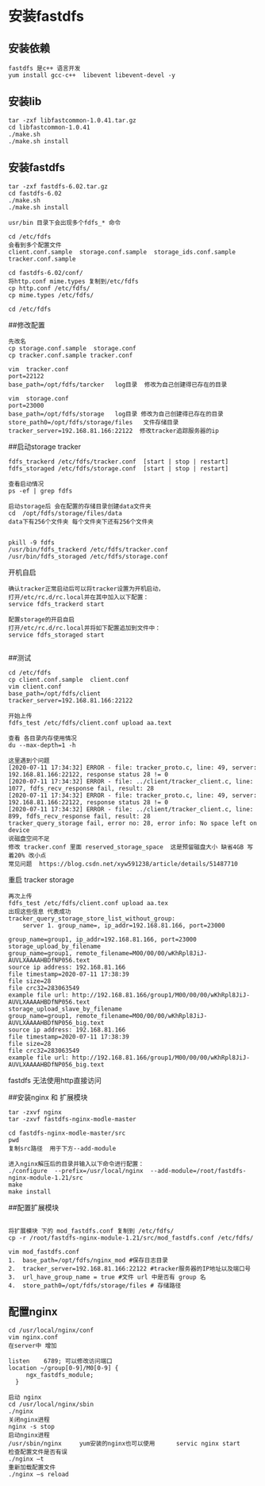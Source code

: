  # 安装fastdfs ## 安装依赖````fastdfs 是c++ 语言开发yum install gcc-c++  libevent libevent-devel -y````## 安装lib````tar -zxf libfastcommon-1.0.41.tar.gz cd libfastcommon-1.0.41./make.sh./make.sh install````## 安装fastdfs````tar -zxf fastdfs-6.02.tar.gzcd fastdfs-6.02./make.sh./make.sh install usr/bin 目录下会出现多个fdfs_* 命令cd /etc/fdfs会看到多个配置文件client.conf.sample  storage.conf.sample  storage_ids.conf.sample  tracker.conf.samplecd fastdfs-6.02/conf/将http.conf mime.types 复制到/etc/fdfscp http.conf /etc/fdfs/cp mime.types /etc/fdfs/cd /etc/fdfs````##修改配置````先改名cp storage.conf.sample  storage.confcp tracker.conf.sample tracker.confvim  tracker.conf port=22122base_path=/opt/fdfs/tarcker   log目录  修改为自己创建得已存在的目录vim  storage.conf port=23000base_path=/opt/fdfs/storage   log目录 修改为自己创建得已存在的目录store_path0=/opt/fdfs/storage/files   文件存储目录tracker_server=192.168.81.166:22122  修改tracker追踪服务器的ip````  ##启动storage tracker````fdfs_trackerd /etc/fdfs/tracker.conf  [start | stop | restart]fdfs_storaged /etc/fdfs/storage.conf  [start | stop | restart]查看启动情况ps -ef | grep fdfs启动storage后 会在配置的存储目录创建data文件夹cd  /opt/fdfs/storage/files/datadata下有256个文件夹 每个文件夹下还有256个文件夹 pkill -9 fdfs/usr/bin/fdfs_trackerd /etc/fdfs/tracker.conf/usr/bin/fdfs_storaged /etc/fdfs/storage.conf````开机自启````确认tracker正常启动后可以将tracker设置为开机启动，打开/etc/rc.d/rc.local并在其中加入以下配置：service fdfs_trackerd start配置storage的开启自启打开/etc/rc.d/rc.local并将如下配置追加到文件中：service fdfs_storaged start````##测试````cd /etc/fdfscp client.conf.sample  client.confvim client.confbase_path=/opt/fdfs/clienttracker_server=192.168.81.166:22122开始上传fdfs_test /etc/fdfs/client.conf upload aa.text 查看 各目录内存使用情况du --max-depth=1 -h 这里遇到个问题 [2020-07-11 17:34:32] ERROR - file: tracker_proto.c, line: 49, server: 192.168.81.166:22122, response status 28 != 0[2020-07-11 17:34:32] ERROR - file: ../client/tracker_client.c, line: 1077, fdfs_recv_response fail, result: 28[2020-07-11 17:34:32] ERROR - file: tracker_proto.c, line: 49, server: 192.168.81.166:22122, response status 28 != 0[2020-07-11 17:34:32] ERROR - file: ../client/tracker_client.c, line: 899, fdfs_recv_response fail, result: 28tracker_query_storage fail, error no: 28, error info: No space left on device说磁盘空间不足修改 tracker.conf 里面 reserved_storage_space  这是预留磁盘大小 缺省4GB 写着20% 改小点常见问题  https://blog.csdn.net/xyw591238/article/details/51487710````重启 tracker storage````再次上传 fdfs_test /etc/fdfs/client.conf upload aa.tex出现这些信息 代表成功tracker_query_storage_store_list_without_group: 	server 1. group_name=, ip_addr=192.168.81.166, port=23000group_name=group1, ip_addr=192.168.81.166, port=23000storage_upload_by_filenamegroup_name=group1, remote_filename=M00/00/00/wKhRpl8JiJ-AUVLXAAAAHBDfNP056.textsource ip address: 192.168.81.166file timestamp=2020-07-11 17:38:39file size=28file crc32=283063549example file url: http://192.168.81.166/group1/M00/00/00/wKhRpl8JiJ-AUVLXAAAAHBDfNP056.textstorage_upload_slave_by_filenamegroup_name=group1, remote_filename=M00/00/00/wKhRpl8JiJ-AUVLXAAAAHBDfNP056_big.textsource ip address: 192.168.81.166file timestamp=2020-07-11 17:38:39file size=28file crc32=283063549example file url: http://192.168.81.166/group1/M00/00/00/wKhRpl8JiJ-AUVLXAAAAHBDfNP056_big.text````fastdfs 无法使用http直接访问##安装nginx 和 扩展模块````tar -zxvf nginxtar -zxvf fastdfs-nginx-modle-mastercd fastdfs-nginx-modle-master/srcpwd复制src路径  用于下方--add-module进入nginx解压后的目录并输入以下命令进行配置：./configure  --prefix=/usr/local/nginx  --add-module=/root/fastdfs-nginx-module-1.21/srcmakemake install````##配置扩展模块````将扩展模块 下的 mod_fastdfs.conf 复制到 /etc/fdfs/cp -r /root/fastdfs-nginx-module-1.21/src/mod_fastdfs.conf /etc/fdfs/vim mod_fastdfs.conf1.	base_path=/opt/fdfs/nginx_mod #保存日志目录2.	tracker_server=192.168.81.166:22122 #tracker服务器的IP地址以及端口号3.	url_have_group_name = true #文件 url 中是否有 group 名4.	store_path0=/opt/fdfs/storage/files # 存储路径````## 配置nginx````cd /usr/local/nginx/confvim nginx.conf在server中 增加listen    6789; 可以修改访问端口location ~/group[0-9]/M0[0-9] {     ngx_fastdfs_module;  }启动 nginxcd /usr/local/nginx/sbin./nginx 关闭nginx进程nginx -s stop启动nginx进程/usr/sbin/nginx     yum安装的nginx也可以使用      servic nginx start检查配置文件是否有误./nginx –t重新加载配置文件./nginx –s reload````